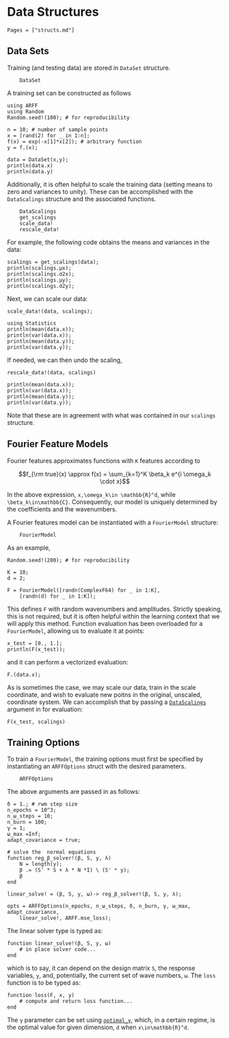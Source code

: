 # Data Structures
```@contents
Pages = ["structs.md"]
```

## Data Sets 
Training (and testing data) are stored in `DataSet` structure.
```@docs
    DataSet
```
A training set can be constructed as follows
```@example 1
using ARFF
using Random 
Random.seed!(100); # for reproducibility

n = 10; # number of sample points
x = [rand(2) for _ in 1:n];
f(x) = exp(-x[1]*x[2]); # arbitrary function
y = f.(x);

data = DataSet(x,y);
println(data.x)
println(data.y)
```

Additionally, it is often helpful to scale the training data (setting means to zero and variances to unity).  These can be accomplished with the `DataScalings` structure and the associated functions.
```@docs
    DataScalings
    get_scalings
    scale_data!
    rescale_data!
```
For example, the following code obtains the means and variances in the data:
```@example 1
scalings = get_scalings(data);
println(scalings.μx);
println(scalings.σ2x);
println(scalings.μy);
println(scalings.σ2y);
```
Next, we can scale our data:
```@example 1
scale_data!(data, scalings);

using Statistics
println(mean(data.x));
println(var(data.x));
println(mean(data.y));
println(var(data.y));
```
If needed, we can then undo the scaling,
```@example 1
rescale_data!(data, scalings)

println(mean(data.x));
println(var(data.x));
println(mean(data.y));
println(var(data.y));
```
Note that these are in agreement with what was contained in our `scalings` structure.

## Fourier Feature Models
Fourier features approximates functions with ``K`` features according to
```math
f_{\rm true}(x) \approx f(x) = \sum_{k=1}^K \beta_k e^{i \omega_k \cdot x}
```
In the above expression, ``x,\omega_k\in \mathbb{R}^d``, while
``\beta_k\in\mathbb{C}``.  Consequently, our model is uniquely determined by the
coefficients and the wavenumbers.  

A Fourier features model can be instantiated with a `FourierModel` structure:
```@docs
    FourierModel
```
As an example,
```@example 1
Random.seed!(200); # for reproducibility

K = 10;
d = 2;

F = FourierModel([randn(ComplexF64) for _ in 1:K],  
    [randn(d) for _ in 1:K]);
```
This defines `F` with random wavenumbers and amplitudes.  Strictly speaking,
this is not required, but it is often helpful within the learning context that
we will apply this method.  Function evaluation has been overloaded for a `FourierModel`, allowing us to evaluate it at points:
```@example 1
x_test = [0., 1.];
println(F(x_test));
```
and it can perform a vectorized evaluation:
```@example 1
F.(data.x);
```


As is sometimes the case, we may scale our data, train in the scale coordinate,
and wish to evaluate new poitns in the original, unscaled, coordinate system.
We can accomplish that by passing a [`DataScalings`](@ref) argument in for evaluation:
```@example 1
F(x_test, scalings)
```

## Training Options
To train a `FourierModel`, the training options must first be specified by instantiating an `ARFFOptions` struct with the desired parameters.
```@docs
    ARFFOptions
```
The above arguments are passed in as follows:
```@example 1
δ = 1.; # rwm step size
n_epochs = 10^3; 
n_ω_steps = 10; 
n_burn = 100;
γ = 1;
ω_max =Inf;
adapt_covariance = true;

# solve the  normal equations
function reg_β_solver!(β, S, y, λ)
    N = length(y);
    β .= (S' * S + λ * N *I) \ (S' * y);
    β
end

linear_solve! = (β, S, y, ω)-> reg_β_solver!(β, S, y, λ);

opts = ARFFOptions(n_epochs, n_ω_steps, δ, n_burn, γ, ω_max, adapt_covariance, 
    linear_solve!, ARFF.mse_loss);
```
The linear solver type is typed as:
```
function linear_solve!(β, S, y, ω)
    # in place solver code...
end
```
which is to say, it can depend on the design matrix ``S``, the response
variables, ``y``, and, potentially, the current set of wave numbers, ``ω``.
The `loss` function is to be typed as:
```
function loss(F, x, y)
    # compute and return loss function...
end
```
The `γ` parameter can be set using [`optimal_γ`](@ref), which, in a certain
regime, is the optimal value for given dimension, `d` when ``x\in\mathbb{R}^d``.